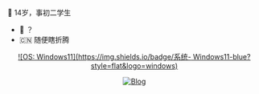 
:star2: 14岁，事初二学生

- :penguin: ？
- :cn: 随便瞎折腾


<div align="center">
  
 [![OS: Windows11](https://img.shields.io/badge/系统- Windows11-blue?style=flat&logo=windows)](https://)

  
</div>
  

<div align="center">
  
[![Blog](https://img.shields.io/badge/博客-blue?style=flat)](https://？)
